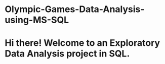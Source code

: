 # Olympic-Games-Data-Analysis-using-MS-SQL
# Hi there! Welcome to an Exploratory Data Analysis project in SQL.

